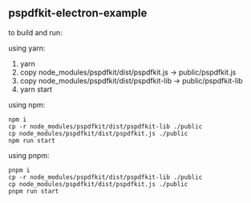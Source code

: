 ## pspdfkit-electron-example

to build and run:

using yarn:

1. yarn
2. copy node_modules/pspdfkit/dist/pspdfkit.js -> public/pspdfkit.js
3. copy node_modules/pspdfkit/dist/pspdfkit-lib -> public/pspdfkit-lib
4. yarn start


using npm:

```
npm i
cp -r node_modules/pspdfkit/dist/pspdfkit-lib ./public
cp node_modules/pspdfkit/dist/pspdfkit.js ./public
npm run start
```

using pnpm:
```
pnpm i
cp -r node_modules/pspdfkit/dist/pspdfkit-lib ./public
cp node_modules/pspdfkit/dist/pspdfkit.js ./public
pnpm run start
```
